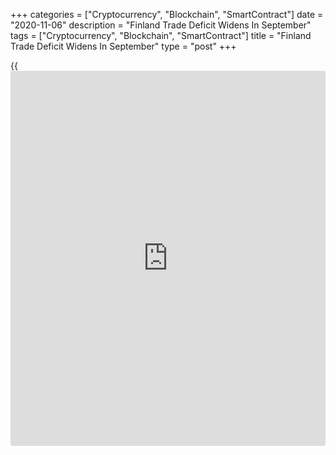 +++
categories = ["Cryptocurrency", "Blockchain", "SmartContract"]
date = "2020-11-06"
description = "Finland Trade Deficit Widens In September"
tags = ["Cryptocurrency", "Blockchain", "SmartContract"]
title = "Finland Trade Deficit Widens In September"
type = "post"
+++

{{<iframe id="large-banner" src="https://www.bounty.group/#slide=3.0" width="100%" height="600" scrolling="no" style="border: 0px solid rgb(216, 221, 230); border-radius: 3px;">}}

Finland's trade deficit increased in September as exports declined
faster than imports, preliminary figures from the Finnish Customs showed
on Friday.

The trade deficit widened to EUR 380 million in September from EUR 243
million in the same month last year. In August, the trade deficit was
EUR 230 million.

Exports declined 7.9 percent year-on-year in September and imports fell
5.1 percent.

Shipments to the EU countries decreased 4.0 percent in September and
imports from them fell 3.3 percent. Exports to countries outside the EU
decreased 12.5 percent and imports from those countries declined 17.7
percent.

For the January-September period, the trade deficit was EUR 2.8 billion
compared to a EUR 1.0 billion shortfall registered a year ago. Exports
declined 15.2 percent and imports decreased 11.4 percent.

For comments and feedback [contact](https://www.playgroundfx.com/contact/): editorial@rtt[news](https://www.letsplayfx.com/blog/forex-news-website/).com

[Economic News][1]

 **What parts of the world are seeing the best (and worst) economic
performances lately? Click[here][2] to check out our [Econ Scorecard][2]
and find out! See up-to-the-moment [ranking](https://www.playgroundfx.com/blog/crypto-exchange-ranking/)s for the best and worst
performers in [GDP][3], [unemployment rate][4], [inflation][5] and much
more.**

   1. www.rtt[news](https://www.letsplayfx.com/blog/forex-news-website/).com/Content/EconomicNews.aspx
   2. www.rtt[news](https://www.letsplayfx.com/blog/forex-news-website/).com/economic-scorecard/world-rank/unemployment-rate/highest-performance.aspx
   3. www.rtt[news](https://www.letsplayfx.com/blog/forex-news-website/).com/economic-scorecard/world-rank/GDP/highest-performance.aspx
   4. www.rtt[news](https://www.letsplayfx.com/blog/forex-news-website/).com/economic-scorecard/world-rank/unemployment-rate/lowest-performance.aspx
   5. www.rtt[news](https://www.letsplayfx.com/blog/forex-news-website/).com/economic-scorecard/world-rank/CPI/highest-performance.aspx